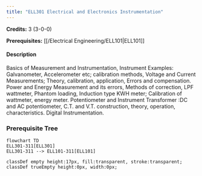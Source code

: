 ```yaml
---
title: "ELL301 Electrical and Electronics Instrumentation"
---
```

**Credits:** 3 (3-0-0)

**Prerequisites:** [[/Electrical Engineering/ELL101|ELL101]]

#### Description
Basics of Measurement and Instrumentation, Instrument Examples: Galvanometer, Accelerometer etc; calibration methods, Voltage and Current Measurements; Theory, calibration, application, Errors and compensation. Power and Energy Measurement and its errors, Methods of correction, LPF wattmeter, Phantom loading, Induction type KWH meter; Calibration of wattmeter, energy meter. Potentiometer and Instrument Transformer :DC and AC potentiometer, C.T. and V.T. construction, theory, operation, characteristics. Digital Instrumentation.

### Prerequisite Tree

```mermaid
flowchart TD
ELL301-311[ELL301]
ELL301-311 --> ELL101-311[ELL101]

classDef empty height:17px, fill:transparent, stroke:transparent;
classDef trueEmpty height:0px, width:0px;
```